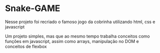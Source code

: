 # Snake-GAME
Nesse projeto foi recriado o famoso jogo da cobrinha utilizando html, css e javascript

Um projeto simples, mas que ao mesmo tempo trabalha conceitos como funções em javascript, assim como arrays, manipulação no DOM e conceitos de flexbox
